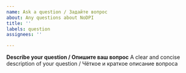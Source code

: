 ```yaml
---
name: Ask a question / Задайте вопрос
about: Any questions about NoDPI
title: ''
labels: question
assignees: ''

---
```


**Describe your question / Опишите ваш вопрос**
A clear and concise description of your question / Чёткое и краткое описание вопроса
